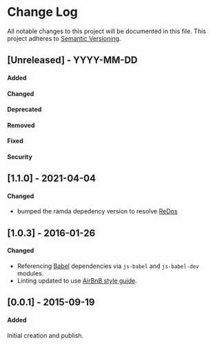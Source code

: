 # Change Log
All notable changes to this project will be documented in this file.
This project adheres to [Semantic Versioning](http://semver.org/).



## [Unreleased] - YYYY-MM-DD
#### Added
#### Changed
#### Deprecated
#### Removed
#### Fixed
#### Security


## [1.1.0] - 2021-04-04
#### Changed
- bumped the ramda depedency version to resolve [ReDos](https://security.snyk.io/vuln/SNYK-JS-RAMDA-1582370)


## [1.0.3] - 2016-01-26
#### Changed
- Referencing [Babel](https://babeljs.io/) dependencies via `js-babel` and `js-babel-dev` modules.
- Linting updated to use [AirBnB style guide](https://github.com/airbnb/javascript).



## [0.0.1] - 2015-09-19
#### Added
Initial creation and publish.
